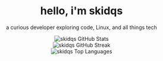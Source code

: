 <h1 align="center">hello, i'm skidqs</h1>
<p align="center">a curious developer exploring code, Linux, and all things tech</p>

<p align="center">
  <!-- GitHub Stats -->
  <picture>
    <source media="(prefers-color-scheme: dark)" 
            srcset="https://github-readme-stats.vercel.app/api?username=skidqs&hide_border=false&include_all_commits=true&count_private=true&theme=dark&bg_color=2E2E2E&title_color=FFFFFF&text_color=FFFFFF&icon_color=FFFFFF">
    <source media="(prefers-color-scheme: light)" 
            srcset="https://github-readme-stats.vercel.app/api?username=skidqs&hide_border=false&include_all_commits=true&count_private=true&theme=default&bg_color=E0E0E0&title_color=2E2E2E&text_color=2E2E2E&icon_color=2E2E2E">
    <img src="https://github-readme-stats.vercel.app/api?username=skidqs&hide_border=false&include_all_commits=true&count_private=true&theme=dark&bg_color=2E2E2E&title_color=FFFFFF&text_color=FFFFFF&icon_color=FFFFFF" 
         alt="skidqs GitHub Stats" />
  </picture>
  <br/>

  <!-- GitHub Streak -->
  <picture>
    <source media="(prefers-color-scheme: dark)" 
            srcset="https://github-readme-streak-stats.herokuapp.com/?user=skidqs&theme=dark&hide_border=false&background=2E2E2E&ring=B0B0B0&fire=FFFFFF&currStreakNum=FFFFFF&stroke=B0B0B0">
    <source media="(prefers-color-scheme: light)" 
            srcset="https://github-readme-streak-stats.herokuapp.com/?user=skidqs&theme=light&hide_border=false&background=E0E0E0&ring=8C8C8C&fire=2E2E2E&currStreakNum=2E2E2E&stroke=8C8C8C">
    <img src="https://github-readme-streak-stats.herokuapp.com/?user=skidqs&theme=dark&hide_border=false&background=2E2E2E&ring=B0B0B0&fire=FFFFFF&currStreakNum=FFFFFF&stroke=B0B0B0" 
         alt="skidqs GitHub Streak" />
  </picture>
  <br/>

  <!-- Top Languages -->
  <picture>
    <source media="(prefers-color-scheme: dark)" 
            srcset="https://github-readme-stats.vercel.app/api/top-langs/?username=skidqs&layout=compact&hide_border=false&theme=dark&bg_color=2E2E2E&title_color=FFFFFF&text_color=FFFFFF&icon_color=FFFFFF&count_private=true&include_all_commits=true">
    <source media="(prefers-color-scheme: light)" 
            srcset="https://github-readme-stats.vercel.app/api/top-langs/?username=skidqs&layout=compact&hide_border=false&theme=default&bg_color=E0E0E0&title_color=2E2E2E&text_color=2E2E2E&icon_color=2E2E2E&count_private=true&include_all_commits=true">
    <img src="https://github-readme-stats.vercel.app/api/top-langs/?username=skidqs&layout=compact&hide_border=false&theme=dark&bg_color=2E2E2E&title_color=FFFFFF&text_color=FFFFFF&icon_color=FFFFFF&count_private=true&include_all_commits=true" 
         alt="skidqs Top Languages" />
  </picture>
</p>
